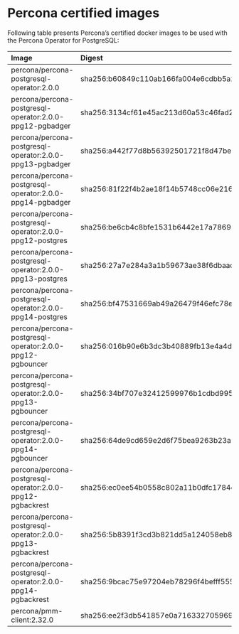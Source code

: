 # Percona certified images

Following table presents Percona’s certified docker images to be used with the
Percona Operator for PostgreSQL:

| Image                                                       | Digest                                                                  |
|:------------------------------------------------------------|:------------------------------------------------------------------------|
| percona/percona-postgresql-operator:2.0.0                   | sha256:b60849c110ab166fa004e6cdbb5a2f1ec93b676306fdd9c6d9dbbdb4a6d92331 |
| percona/percona-postgresql-operator:2.0.0-ppg12-pgbadger    | sha256:3134cf61e45ac213d60a53c46fad297dbda95bd3063e5f8049df5b818a8de840 |
| percona/percona-postgresql-operator:2.0.0-ppg13-pgbadger    | sha256:a442f77d8b56392501721f8d47bea436ac6ca9d2af9bbec30e0defaf3f326796 |
| percona/percona-postgresql-operator:2.0.0-ppg14-pgbadger    | sha256:81f22f4b2ae18f14b5748cc06e216bf0e6fc2cdefb406d7f3a4fe042652dd145 |
| percona/percona-postgresql-operator:2.0.0-ppg12-postgres    | sha256:be6cb4c8bfe1531b6442e17a78698137ede885f88bb4a34002f2b740582b991a |
| percona/percona-postgresql-operator:2.0.0-ppg13-postgres    | sha256:27a7e284a3a1b59673ae38f6dbaac7f8618563facc60b5c0c2adf65348ffbfb3 |
| percona/percona-postgresql-operator:2.0.0-ppg14-postgres    | sha256:bf47531669ab49a26479f46efc78ed42b9393325cfac1b00c3e340987c8869f0 |
| percona/percona-postgresql-operator:2.0.0-ppg12-pgbouncer   | sha256:016b90e6b3dc3b40889fb13e4a4ddc3c856a8b478c18412aebf6c6fc1afeac87 |
| percona/percona-postgresql-operator:2.0.0-ppg13-pgbouncer   | sha256:34bf707e32412599976b1cdbd995d5fe4744d03fc0551cb74fbeb2aa455c9c5f |
| percona/percona-postgresql-operator:2.0.0-ppg14-pgbouncer   | sha256:64de9cd659e2d6f75bea9263b23a72e5aa9b00560ae403249c92a3439a2fd527 |
| percona/percona-postgresql-operator:2.0.0-ppg12-pgbackrest  | sha256:ec0ee54b0558c802a11b0dfc1784e1d017e57465dfac6f2a712ed49e1d2a6d77 |
| percona/percona-postgresql-operator:2.0.0-ppg13-pgbackrest  | sha256:5b8391f3cd3b821dd5a124058eb8e6f09d3241ee3872ff0c5c2d5374b270e0bd |
| percona/percona-postgresql-operator:2.0.0-ppg14-pgbackrest  | sha256:9bcac75e97204eb78296f4befff555cad1600373ed5fd76576e0401a8c8eb4e6 |
| percona/pmm-client:2.32.0                                   | sha256:ee2f3db541857e0a71633270596933441c4be579ce8e33c22cf150ead4f3622f |

